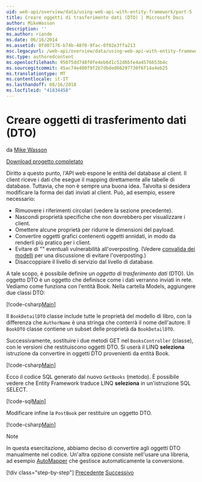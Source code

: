 ```yaml
---
uid: web-api/overview/data/using-web-api-with-entity-framework/part-5
title: Creare oggetti di trasferimento dati (DTO) | Microsoft Docs
author: MikeWasson
description: ''
ms.author: riande
ms.date: 06/16/2014
ms.assetid: 0fd07176-b74b-48f0-9fac-0f02e3ffa213
msc.legacyurl: /web-api/overview/data/using-web-api-with-entity-framework/part-5
msc.type: authoredcontent
ms.openlocfilehash: 95075dd748f0fe4eb6d1c52d6bfe4a4576653b4c
ms.sourcegitcommit: 45ac74e400f9f2b7dbded66297730f6f14a4eb25
ms.translationtype: MT
ms.contentlocale: it-IT
ms.lasthandoff: 08/16/2018
ms.locfileid: "41834458"
---
```

<a name="create-data-transfer-objects-dtos"></a>Creare oggetti di trasferimento dati (DTO)
====================
da [Mike Wasson](https://github.com/MikeWasson)

[Download progetto completato](https://github.com/MikeWasson/BookService)

Diritto a questo punto, l'API web espone le entità del database al client. Il client riceve i dati che esegue il mapping direttamente alle tabelle di database. Tuttavia, che non è sempre una buona idea. Talvolta si desidera modificare la forma dei dati inviati al client. Può, ad esempio, essere necessario:

- Rimuovere i riferimenti circolari (vedere la sezione precedente).
- Nascondi proprietà specifiche che non dovrebbero per visualizzare i client.
- Omettere alcune proprietà per ridurre le dimensioni del payload.
- Convertire oggetti grafici contenenti oggetti annidati, in modo da renderli più pratico per i client.
- Evitare di "" eventuali vulnerabilità all'overposting. (Vedere [convalida dei modelli](../../formats-and-model-binding/model-validation-in-aspnet-web-api.md) per una discussione di evitare l'overposting.)
- Disaccoppiare il livello di servizio dal livello di database.

A tale scopo, è possibile definire un *oggetto di trasferimento dati* (DTO). Un oggetto DTO è un oggetto che definisce come i dati verranno inviati in rete. Vediamo come funziona con l'entità Book. Nella cartella Models, aggiungere due classi DTO:

[!code-csharp[Main](part-5/samples/sample1.cs)]

Il `BookDetailDTO` classe include tutte le proprietà del modello di libro, con la differenza che `AuthorName` è una stringa che conterrà il nome dell'autore. Il `BookDTO` classe contiene un subset delle proprietà da `BookDetailDTO`.

Successivamente, sostituire i due metodi GET nel `BooksController` (classe), con le versioni che restituiscono oggetti DTO. Si userà il LINQ **seleziona** istruzione da convertire in oggetti DTO provenienti da entità Book.

[!code-csharp[Main](part-5/samples/sample2.cs)]

Ecco il codice SQL generato dal nuovo `GetBooks` (metodo). È possibile vedere che Entity Framework traduce LINQ **seleziona** in un'istruzione SQL SELECT.

[!code-sql[Main](part-5/samples/sample3.sql)]

Modificare infine la `PostBook` per restituire un oggetto DTO.

[!code-csharp[Main](part-5/samples/sample4.cs)]

> [!NOTE]
> In questa esercitazione, abbiamo deciso di convertire agli oggetti DTO manualmente nel codice. Un'altra opzione consiste nell'usare una libreria, ad esempio [AutoMapper](http://automapper.org/) che gestisce automaticamente la conversione.
> 
> [!div class="step-by-step"]
> [Precedente](part-4.md)
> [Successivo](part-6.md)
